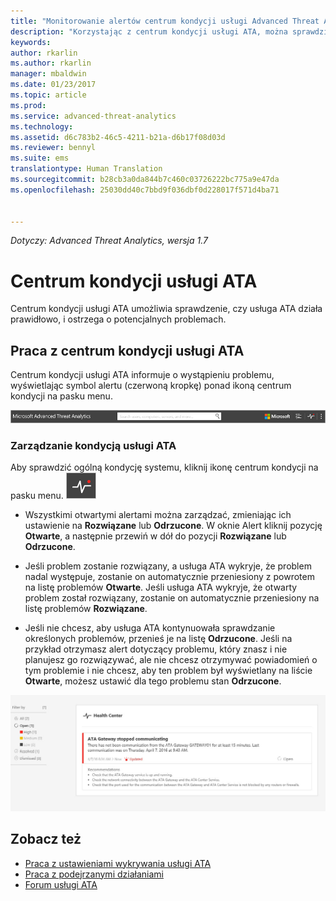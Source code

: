 ```yaml
---
title: "Monitorowanie alertów centrum kondycji usługi Advanced Threat Analytics | Dokumentacja firmy Microsoft"
description: "Korzystając z centrum kondycji usługi ATA, można sprawdzić, czy usługa ATA działa prawidłowo, i otrzymywać alerty o potencjalnych problemach."
keywords: 
author: rkarlin
ms.author: rkarlin
manager: mbaldwin
ms.date: 01/23/2017
ms.topic: article
ms.prod: 
ms.service: advanced-threat-analytics
ms.technology: 
ms.assetid: d6c783b2-46c5-4211-b21a-d6b17f08d03d
ms.reviewer: bennyl
ms.suite: ems
translationtype: Human Translation
ms.sourcegitcommit: b28cb3a0da844b7c460c03726222bc775a9e47da
ms.openlocfilehash: 25030dd40c7bbd9f036dbf0d228017f571d4ba71


---
```


*Dotyczy: Advanced Threat Analytics, wersja 1.7*



# <a name="ata-health-center"></a>Centrum kondycji usługi ATA
Centrum kondycji usługi ATA umożliwia sprawdzenie, czy usługa ATA działa prawidłowo, i ostrzega o potencjalnych problemach.

## <a name="working-with-the-ata-health-center"></a>Praca z centrum kondycji usługi ATA
Centrum kondycji usługi ATA informuje o wystąpieniu problemu, wyświetlając symbol alertu (czerwoną kropkę) ponad ikoną centrum kondycji na pasku menu.

![Pasek narzędzi z centrum kondycji usługi ATA oznaczonym czerwoną kropką](media/ATA-Health-Center-Alert-red-dot.png)

### <a name="managing-ata-health"></a>Zarządzanie kondycją usługi ATA
Aby sprawdzić ogólną kondycję systemu, kliknij ikonę centrum kondycji na pasku menu. ![Ikona centrum kondycji usługi ATA](media/ATA-red-dot.png)

-   Wszystkimi otwartymi alertami można zarządzać, zmieniając ich ustawienie na **Rozwiązane** lub **Odrzucone**. W oknie Alert kliknij pozycję **Otwarte**, a następnie przewiń w dół do pozycji **Rozwiązane** lub **Odrzucone**.

-   Jeśli problem zostanie rozwiązany, a usługa ATA wykryje, że problem nadal występuje, zostanie on automatycznie przeniesiony z powrotem na listę problemów **Otwarte**. Jeśli usługa ATA wykryje, że otwarty problem został rozwiązany, zostanie on automatycznie przeniesiony na listę problemów **Rozwiązane**.

-   Jeśli nie chcesz, aby usługa ATA kontynuowała sprawdzanie określonych problemów, przenieś je na listę **Odrzucone**. Jeśli na przykład otrzymasz alert dotyczący problemu, który znasz i nie planujesz go rozwiązywać, ale nie chcesz otrzymywać powiadomień o tym problemie i nie chcesz, aby ten problem był wyświetlany na liście **Otwarte**, możesz ustawić dla tego problemu stan **Odrzucone**.

![Obraz problemów w centrum kondycji usługi ATA](media/ATA-Health-Issue.JPG)

## <a name="see-also"></a>Zobacz też
- [Praca z ustawieniami wykrywania usługi ATA](working-with-detection-settings.md)
- [Praca z podejrzanymi działaniami](working-with-suspicious-activities.md)
- [Forum usługi ATA](https://social.technet.microsoft.com/Forums/security/home?forum=mata)



<!--HONumber=Feb17_HO1-->


